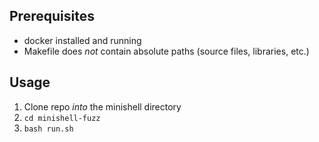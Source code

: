 ## Prerequisites
- docker installed and running
- Makefile does *not* contain absolute paths (source files, libraries, etc.)

## Usage
1. Clone repo *into* the minishell directory
2. `cd minishell-fuzz`
3. `bash run.sh`
